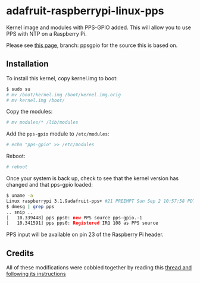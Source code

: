 # adafruit-raspberrypi-linux-pps

Kernel image and modules with PPS-GPIO added. This will allow you to use PPS with NTP on a Raspberry Pi.

Please see [this page](https://github.com/davidk/adafruit-raspberrypi-linux), branch: ppsgpio for the source this is based on.

## Installation

To install this kernel, copy kernel.img to boot:

```bash
$ sudo su
# mv /boot/kernel.img /boot/kernel.img.orig
# mv kernel.img /boot/
```

Copy the modules:

```bash
# mv modules/* /lib/modules
```

Add the `pps-gpio` module to `/etc/modules`:

```bash
# echo "pps-gpio" >> /etc/modules
```

Reboot:

```bash
# reboot
```

Once your system is back up, check to see that the kernel version has changed and that pps-gpio loaded:

```bash
$ uname -a
Linux raspberrypi 3.1.9adafruit-pps+ #21 PREEMPT Sun Sep 2 10:57:58 PDT 2012 armv6l GNU/Linux
$ dmesg | grep pps
.. snip ..
[   10.339448] pps pps0: new PPS source pps-gpio.-1
[   10.341591] pps pps0: Registered IRQ 108 as PPS source
```

PPS input will be available on pin 23 of the Raspberry Pi header.

## Credits
All of these modifications were cobbled together by reading this [thread and following its instructions](http://www.raspberrypi.org/phpBB3/viewtopic.php?f=9&t=1970)
